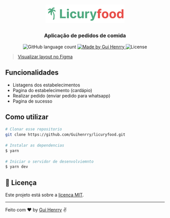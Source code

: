 <h1 align="center">
  <img alt="Licuryfood" src=".github/logo.png" width="250px" />
</h1>

<h3 align="center">
  Aplicação de pedidos de comida
</h3>

<p align="center">
  <img alt="GitHub language count" src="https://img.shields.io/github/languages/count/Guihenrry/licuryfood?color=%234EA97F">

  <a href="https://www.linkedin.com/in/guilhermehenrry/">
    <img alt="Made by Gui Henrry" src="https://img.shields.io/badge/made%20by-Gui%20Henrry-%234EA97F">
  </a>

  <img alt="License" src="https://img.shields.io/badge/licence-MIT-%234EA97F">
</p>

> [Visualizar layout no Figma](https://www.figma.com/file/aVwp3b0SrxOFrqqlkrQM6n/Licuryfood?node-id=171%3A477)

## Funcionalidades

- Listagens dos estabelecimentos
- Pagina do estabelecimento (cardápio)
- Realizar pedido (enviar pedido para whatsapp)
- Pagina de sucesso

## Como utilizar

```bash
# Clonar esse repositorio
git clone https://github.com/Guihenrry/licuryfood.git

# Instalar as dependencias
$ yarn

# Iniciar o servidor de desenvolviemnto
$ yarn dev
```

## :memo: Licença
Este projeto está sobre a [licença MIT](https://github.com/Guihenrry/licuryfood/blob/master/LICENSE).

---

Feito com ❤️ by [Gui Henrry](https://www.linkedin.com/in/guilhermehenrry/) ✌

